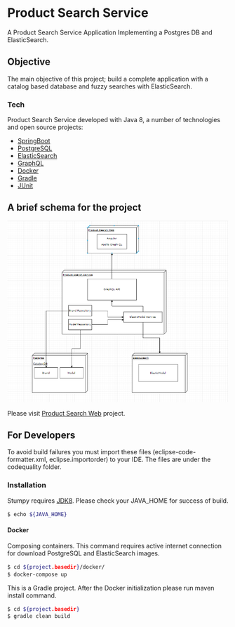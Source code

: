 # Product Search Service
A Product Search Service Application Implementing a Postgres DB and ElasticSearch.

## Objective
The main objective of this project; build a complete application with a catalog based database and fuzzy searches with ElasticSearch.

### Tech
Product Search Service developed with Java 8, a number of technologies and open source projects:

* [SpringBoot]
* [PostgreSQL]
* [ElasticSearch]
* [GraphQL]
* [Docker]
* [Gradle]
* [JUnit]

## A brief schema for the project
![Alt text](./images/product_search_app_schema.PNG?raw=true "Title")

Please visit [Product Search Web] project.

## For Developers
To avoid build failures you must import these files (eclipse-code-formatter.xml, eclipse.importorder) to your IDE. The files are under the codequality folder.

### Installation
Stumpy requires [JDK8]. Please check your JAVA_HOME for success of build.
```sh
$ echo ${JAVA_HOME}
```

#### Docker

Composing containers. This command requires active internet connection for download PostgreSQL and ElasticSearch images.
```sh
$ cd ${project.basedir}/docker/
$ docker-compose up
```

This is a Gradle project. After the Docker initialization please run maven install command.
```sh
$ cd ${project.basedir}
$ gradle clean build
```

[SpringBoot]: <https://projects.spring.io/spring-boot/>
[PostgreSQL]: <https://www.postgresql.org/>
[Docker]: <https://www.docker.com/>
[JUnit]: <https://junit.org/>
[Gradle]: <https://gradle.org/>
[ElasticSearch]: <https://www.elastic.co/products/elasticsearch>
[JDK8]: <http://www.oracle.com/technetwork/java/javase/downloads/jdk8-downloads-2133151.html>
[GraphQL]: <https://graphql.org/>
[Product Search Web]: <https://github.com/cekinmezyucel/productsearch-web>